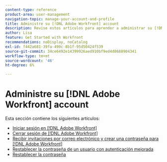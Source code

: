 ```yaml
---
content-type: reference
product-area: user-management
navigation-topic: manage-your-account-and-profile
title: Administre su [!DNL Adobe Workfront] account
description: Revise estos artículos para aprender a administrar su [!DNL Workfront] cuenta.
author: Lisa
feature: Get Started with Workfront
recommendations: noDisplay, noCatalog
exl-id: f442a681-39fa-499c-8b1f-95d50424f539
source-git-commit: 34ce6492e14399926aed910bf9ed4d8688904341
workflow-type: tm+mt
source-wordcount: '46'
ht-degree: 6%

---
```


# Administre su [!DNL Adobe Workfront] account

Esta sección contiene los siguientes artículos:

* [Iniciar sesión en [!DNL Adobe Workfront]](../../../workfront-basics/manage-your-account-and-profile/managing-your-workfront-account/log-in-to-workfront.md)
* [Cerrar sesión de [!DNL Adobe Workfront]](../../../workfront-basics/manage-your-account-and-profile/managing-your-workfront-account/log-out-of-workfront.md)
* [Recibir invitaciones por correo electrónico y crear una contraseña para [!DNL Adobe Workfront]](../../../workfront-basics/manage-your-account-and-profile/managing-your-workfront-account/receive-email-invitations.md)
* [Restablecer la contraseña de un usuario con autenticación mejorada](../../../workfront-basics/manage-your-account-and-profile/managing-your-workfront-account/reset-user-password-eauth.md)
* [Restablecer la contraseña](../../../workfront-basics/manage-your-account-and-profile/managing-your-workfront-account/reset-your-password.md)
